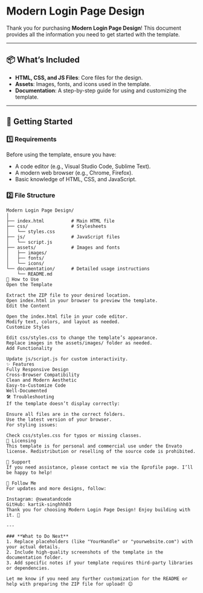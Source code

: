 # Modern Login Page Design  

Thank you for purchasing **Modern Login Page Design**! This document provides all the information you need to get started with the template.  

---

## 📦 What’s Included  

- **HTML, CSS, and JS Files**: Core files for the design.  
- **Assets**: Images, fonts, and icons used in the template.  
- **Documentation**: A step-by-step guide for using and customizing the template.  

---

## 🚀 Getting Started  

### 1️⃣ **Requirements**  
Before using the template, ensure you have:  
- A code editor (e.g., Visual Studio Code, Sublime Text).  
- A modern web browser (e.g., Chrome, Firefox).  
- Basic knowledge of HTML, CSS, and JavaScript.  

### 2️⃣ **File Structure**  
```plaintext
Modern Login Page Design/
│
├── index.html          # Main HTML file
├── css/                # Stylesheets
│   └── styles.css
├── js/                 # JavaScript files
│   └── script.js
├── assets/             # Images and fonts
│   ├── images/
│   ├── fonts/
│   └── icons/
└── documentation/      # Detailed usage instructions
    └── README.md
🔧 How to Use
Open the Template

Extract the ZIP file to your desired location.
Open index.html in your browser to preview the template.
Edit the Content

Open the index.html file in your code editor.
Modify text, colors, and layout as needed.
Customize Styles

Edit css/styles.css to change the template’s appearance.
Replace images in the assets/images/ folder as needed.
Add Functionality

Update js/script.js for custom interactivity.
✨ Features
Fully Responsive Design
Cross-Browser Compatibility
Clean and Modern Aesthetic
Easy-to-Customize Code
Well-Documented
🛠 Troubleshooting
If the template doesn’t display correctly:

Ensure all files are in the correct folders.
Use the latest version of your browser.
For styling issues:

Check css/styles.css for typos or missing classes.
📜 Licensing
This template is for personal and commercial use under the Envato license. Redistribution or reselling of the source code is prohibited.

🌟 Support
If you need assistance, please contact me via the Eprofile page. I’ll be happy to help!

📲 Follow Me
For updates and more designs, follow:

Instagram: @sweatandcode
GitHub: kartik-singhhh03
Thank you for choosing Modern Login Page Design! Enjoy building with it. 🚀

---

### **What to Do Next**  
1. Replace placeholders (like "YourHandle" or "yourwebsite.com") with your actual details.  
2. Include high-quality screenshots of the template in the documentation folder.  
3. Add specific notes if your template requires third-party libraries or dependencies.  

Let me know if you need any further customization for the README or help with preparing the ZIP file for upload! 😊
